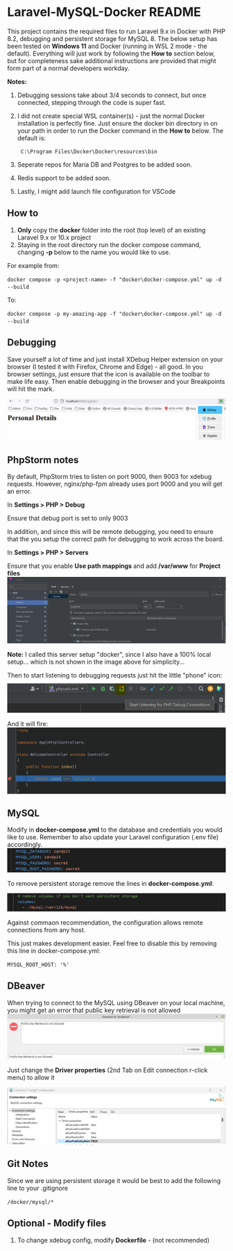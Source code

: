 # Laravel-MySQL-Docker README

This project contains the required files to run Laravel 9.x in Docker with PHP 8.2, debugging and persistent storage for MySQL 8. The below setup has been tested on **Windows 11** and Docker (running in WSL 2 mode - the default). Everything will just work by following the **How to** section below, but for completeness sake additional instructions are provided that might form part of a normal developers workday.

**Notes:** 
1. Debugging sessions take about 3/4 seconds to connect, but once connected, stepping through the code is super fast.
2. I did not create special WSL container(s) - just the normal Docker installation is perfectly fine. Just ensure the docker bin directory in on your path in order to run the Docker command in the **How to** below. The default is:

 		C:\Program Files\Docker\Docker\resources\bin

3. Seperate repos for Maria DB and Postgres to be added soon.
4. Redis support to be added soon.
5. Lastly, I might add launch file configuration for VSCode

## How to

1. **Only** copy the **docker** folder into the root (top level) of an existing Laravel 9.x or 10.x project
2. Staying in the root directory run the docker compose command, changing **-p <project-name>** below to the name you would like to use.

For example from:

`docker compose -p <project-name> -f "docker\docker-compose.yml" up -d --build`

To:

`docker compose -p my-amazing-app -f "docker\docker-compose.yml" up -d --build`

## Debugging
Save yourself a lot of time and just install XDebug Helper extension on your browser (I tested it with Firefox, Chrome and Edge) - all good. In you browser settings, just ensure that the icon is available on the toolbar to make life easy. Then enable debugging in the browser and your Breakpoints will hit the mark.

![Debug](debug.png)

## PhpStorm notes

By default, PhpStorm tries to listen on port 9000, then 9003 for xdebug requests.
However, nginx/php-fpm already uses port 9000 and you will get an error.

In **Settings > PHP > Debug**

Ensure that debug port is set to only 9003

In addition, and since this will be remote debugging, you need to ensure that the you setup the correct path for debugging to work across the board.

In **Settings > PHP > Servers**

Ensure that you enable **Use path mappings** and add **/var/www** for **Project files**
![PhpStorm](phpstorm.png)

**Note:** I called this server setup "docker", since I also have a 100% local setup... which is not shown in the image above for simplicity...

Then to start listening to debugging requests just hit the little "phone" icon:
![PhpStorm Debug](debug1.png)

And it will fire:
![PhpStorm Debug](debug2.png)

## MySQL

Modify in **docker-compose.yml** to the database and credentials you would like to use. Remember to also update your Laravel configuration (.env file) accordingly.
![MySQL](mysql.png)

To remove persistent storage remove the lines in **docker-compose.yml**:

![MySQL](mysql1.png)

Against commaon recommendation, the configuration allows remote connections from any host.

This just makes development easier. Feel free to disable this by removing this line in docker-compose.yml:

`MYSQL_ROOT_HOST: '%'`


## DBeaver
When trying to connect to the MySQL using DBeaver on your local machine, you might get an error that public key retrieval is not allowed
![DBeaver](dbeaver.png)

Just change the **Driver properties** (2nd Tab on Edit connection r-click menu) to allow it

![DBeaver-Driver-Properties](dbeaver1.png)

## Git Notes

Since we are using persistent storage it would be best to add the following line to your .gitignore

`/docker/mysql/*`

## Optional - Modify files

1. To change xdebug config, modify **Dockerfile** - (not recommended)
